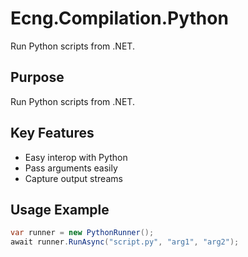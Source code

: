 # Ecng.Compilation.Python

Run Python scripts from .NET.

## Purpose

Run Python scripts from .NET.

## Key Features

- Easy interop with Python
- Pass arguments easily
- Capture output streams

## Usage Example

```csharp
var runner = new PythonRunner();
await runner.RunAsync("script.py", "arg1", "arg2");
```
